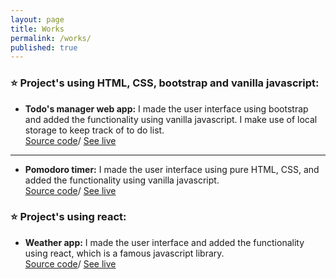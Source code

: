 ```yaml
---
layout: page
title: Works
permalink: /works/
published: true
---
```

### ⭐ **Project's using HTML, CSS, bootstrap and vanilla javascript:**

* **Todo's manager web app:** I made the user interface using bootstrap and added the functionality using vanilla javascript. I make use of local storage to keep track of to do list.<br>
<a href="https://github.com/ankyBot/todo-s-app" target="_blank">Source code</a>/ <a href="https://ankybot.github.io/todo-s-app/" target="_blank">See live</a> 
<hr>

* **Pomodoro timer:** I made the user interface using pure HTML, CSS, and added the functionality using vanilla javascript.<br>
<a href="https://github.com/ankyBot/pomodoro-timer" target="_blank">Source code</a>/ <a href="https://ankybot.github.io/pomodoro-timer/" target="_blank">See live</a> 


### ⭐ **Project's using react:**

* **Weather app:** I made the user interface and added the functionality using react, which is a famous javascript library.<br>
<a href="https://github.com/ankyBot/reactweatherapp" target="_blank">Source code</a>/ <a href="https://ankybot.github.io/reactweatherapp/" target="_blank">See live</a>
